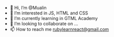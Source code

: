 - 👋 Hi, I’m @Mualin
- 👀 I’m interested in JS, HTML and CSS
- 🌱 I’m currently learning in GTML Academy
- 💞️ I’m looking to collaborate on ...
- 📫 How to reach me rubylearnreact@gmail.com

<!---
Mualin/Mualin is a ✨ special ✨ repository because its `README.md` (this file) appears on your GitHub profile.
You can click the Preview link to take a look at your changes.
--->
